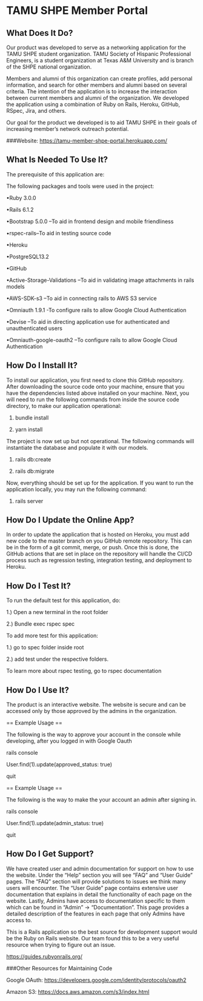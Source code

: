 # TAMU SHPE Member Portal

##  What Does It Do?   

Our product was developed to serve as a networking application for the TAMU SHPE student organization. TAMU Society of Hispanic Professional Engineers, is a student organization at Texas A&M University and is branch of the SHPE national organization.  

Members and alumni of this organization can create profiles, add personal information, and search for other members and alumni based on several criteria. The intention of the application is to increase the interaction between current members and alumni of the organization. We developed the application using a combination of Ruby on Rails, Heroku, GitHub, RSpec, Jira, and others.  

Our goal for the product we developed is to aid TAMU SHPE in their goals of increasing member’s network outreach potential. 

###Website: https://tamu-member-shpe-portal.herokuapp.com/ 


##  What Is Needed To Use It? 

The prerequisite of this application are: 

The following packages and tools were used in the project: 

•Ruby 3.0.0   

•Rails 6.1.2   

•Bootstrap 5.0.0 –To aid in frontend design and mobile friendliness   

•rspec-rails–To aid in testing source code   

•Heroku   

•PostgreSQL13.2   

•GitHub   

•Active-Storage-Validations –To aid in validating image attachments in rails models   

•AWS-SDK-s3 –To aid in connecting rails to AWS S3 service   

•Omniauth 1.9.1 -To configure rails to allow Google Cloud Authentication   

•Devise –To aid in directing application use for authenticated and unauthenticated users   

•Omniauth-google-oauth2 –To configure rails to allow Google Cloud Authentication   
##  How Do I Install It? 

To install our application, you first need to clone this GitHub repository. After downloading the source code onto your machine, ensure that you have the dependencies listed above installed on your machine. Next, you will need to run the following commands from inside the source code directory, to make our application operational:   

1)  bundle install  

2) yarn install  

The project is now set up but not operational. The following commands will instantiate the database and populate it with our models.   

1) rails db:create  

2) rails db:migrate  

Now, everything should be set up for the application. If you want to run the application locally, you may run the following command:   

1) rails server 

 

##  How Do I Update the Online App? 

In order to update the application that is hosted on Heroku, you must add new code to the master branch on you GitHub remote repository. This can be in the form of a git commit, merge, or push. Once this is done, the GitHub actions that are set in place on the repository will handle the CI/CD process such as regression testing, integration testing, and deployment to Heroku. 

 

##  How Do I Test It? 

To run the default test for this application, do: 

1.) Open a new terminal in the root folder 

2.) Bundle exec rspec spec 

To add more test for this application: 

1.) go to spec folder inside root 

2.) add test under the respective folders. 

To learn more about rspec testing, go to rspec documentation 

##  How Do I Use It? 

The product is an interactive website. The website is secure and can be accessed only by those approved by the admins in the organization.  

 

== Example Usage == 

The following is the way to approve your account in the console while developing, after you logged in with Google Oauth 

rails console 

User.find(1).update(approved_status: true) 

quit 

 

== Example Usage == 

The following is the way to make the your account an admin after signing in.  

rails console 

User.find(1).update(admin_status: true) 

quit 

 

 

##  How Do I Get Support? 

We have created user and admin documentation for support on how to use the website. Under the “Help” section you will see “FAQ” and “User Guide” pages. The “FAQ” section will provide solutions to issues we think many users will encounter. The “User Guide” page contains extensive user documentation that explains in detail the functionality of each page on the website. Lastly, Admins have access to documentation specific to them which can be found in “Admin” -> “Documentation”. This page provides a detailed description of the features in each page that only Admins have access to. 

This is a Rails application so the best source for development support would be the Ruby on Rails website. Our team found this to be a very useful resource when trying to figure out an issue. 

https://guides.rubyonrails.org/ 

###Other Resources for Maintaining Code 

Google OAuth:  https://developers.google.com/identity/protocols/oauth2 

Amazon S3:  https://docs.aws.amazon.com/s3/index.html 
